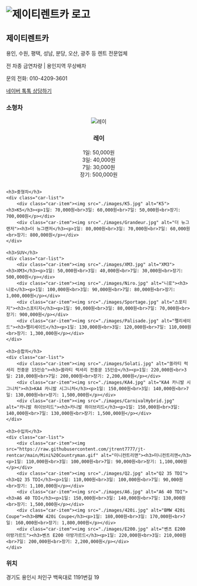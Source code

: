 <h1><img src="./images/JTRC_Logo.jpg" alt="제이티렌트카 로고"></h1>
<h2>제이티렌트카</h2>
<p>용인, 수원, 평택, 성남, 분당, 오산, 광주 등 렌트 전문업체</p>
<p>전 차종 금연차량 | 용인지역 무상배차</p>
<p>문의 전화: 010-4209-3601</p>
<p><a href="https://talk.naver.com/" target="_blank">네이버 톡톡 상담하기</a></p>

<style>
    .car-list {
        display: flex;
        flex-wrap: wrap;
        justify-content: center;
        gap: 20px;
    }
    .car-item {
        text-align: center;
    }
    .car-item p {
        margin-top: 5px;
    }
</style>

<div class="car-categories">
    <h3>소형차</h3>
    <div class="car-list">
        <div class="car-item"><img src="./images/Ray.jpg" alt="레이"><h3>레이</h3><p>1일: 50,000원<br>3일: 40,000원<br>7일: 30,000원<br>장기: 500,000원</p></div>
    </div>
    
    <h3>중형차</h3>
    <div class="car-list">
        <div class="car-item"><img src="./images/K5.jpg" alt="K5"><h3>K5</h3><p>1일: 70,000원<br>3일: 60,000원<br>7일: 50,000원<br>장기: 700,000원</p></div>
        <div class="car-item"><img src="./images/Grandeur.jpg" alt="더 뉴그랜저"><h3>더 뉴그랜저</h3><p>1일: 80,000원<br>3일: 70,000원<br>7일: 60,000원<br>장기: 800,000원</p></div>
    </div>
    
    <h3>SUV</h3>
    <div class="car-list">
        <div class="car-item"><img src="./images/XM3.jpg" alt="XM3"><h3>XM3</h3><p>1일: 50,000원<br>3일: 40,000원<br>7일: 30,000원<br>장기: 500,000원</p></div>
        <div class="car-item"><img src="./images/Niro.jpg" alt="니로"><h3>니로</h3><p>1일: 100,000원<br>3일: 90,000원<br>7일: 80,000원<br>장기: 1,000,000원</p></div>
        <div class="car-item"><img src="./images/Sportage.jpg" alt="스포티지"><h3>스포티지</h3><p>1일: 90,000원<br>3일: 80,000원<br>7일: 70,000원<br>장기: 900,000원</p></div>
        <div class="car-item"><img src="./images/Palisade.jpg" alt="펠리세이드"><h3>펠리세이드</h3><p>1일: 130,000원<br>3일: 120,000원<br>7일: 110,000원<br>장기: 1,300,000원</p></div>
    </div>
    
    <h3>승합차</h3>
    <div class="car-list">
        <div class="car-item"><img src="./images/Solati.jpg" alt="쏠라티 럭셔리 전중문 15인승"><h3>쏠라티 럭셔리 전중문 15인승</h3><p>1일: 220,000원<br>3일: 210,000원<br>7일: 200,000원<br>장기: 2,200,000원</p></div>
        <div class="car-item"><img src="./images/KA4.jpg" alt="KA4 카니발 시그니처"><h3>KA4 카니발 시그니처</h3><p>1일: 150,000원<br>3일: 140,000원<br>7일: 130,000원<br>장기: 1,500,000원</p></div>
        <div class="car-item"><img src="./images/CarnivalHybrid.jpg" alt="카니발 하이브리드"><h3>카니발 하이브리드</h3><p>1일: 150,000원<br>3일: 140,000원<br>7일: 130,000원<br>장기: 1,500,000원</p></div>
    </div>
    
    <h3>수입차</h3>
    <div class="car-list">
        <div class="car-item"><img src="https://raw.githubusercontent.com/jtrent7777/jt-rentcar/main/Mini%20Countryman.gif" alt="미니컨트리맨"><h3>미니컨트리맨</h3><p>1일: 110,000원<br>3일: 100,000원<br>7일: 90,000원<br>장기: 1,100,000원</p></div>
        <div class="car-item"><img src="./images/Q2.jpg" alt="Q2 35 TDI"><h3>Q2 35 TDI</h3><p>1일: 110,000원<br>3일: 100,000원<br>7일: 90,000원<br>장기: 1,100,000원</p></div>
        <div class="car-item"><img src="./images/A6.jpg" alt="A6 40 TDI"><h3>A6 40 TDI</h3><p>1일: 150,000원<br>3일: 140,000원<br>7일: 130,000원<br>장기: 1,500,000원</p></div>
        <div class="car-item"><img src="./images/420i.jpg" alt="BMW 420i Coupe"><h3>BMW 420i Coupe</h3><p>1일: 180,000원<br>3일: 170,000원<br>7일: 160,000원<br>장기: 1,800,000원</p></div>
        <div class="car-item"><img src="./images/E200.jpg" alt="벤츠 E200 아방가르드"><h3>벤츠 E200 아방가르드</h3><p>1일: 220,000원<br>3일: 210,000원<br>7일: 200,000원<br>장기: 2,200,000원</p></div>
    </div>
    
<h3>위치</h3>
<p>경기도 용인시 처인구 백옥대로 1191번길 19</p>
